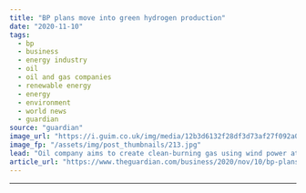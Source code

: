 ```yaml
---
title: "BP plans move into green hydrogen production"
date: "2020-11-10"
tags: 
  - bp
  - business
  - energy industry
  - oil
  - oil and gas companies
  - renewable energy
  - energy
  - environment
  - world news
  - guardian
source: "guardian"
image_url: "https://i.guim.co.uk/img/media/12b3d6132f28df3d73af27f092a05520c10dd935/0_0_3026_1817/master/3026.jpg?width=460&quality=85&auto=format&fit=max&s=f6a66b9cbc2d10cfd1ef7e52417aae4f"
image_fp: "/assets/img/post_thumbnails/213.jpg"
lead: "Oil company aims to create clean-burning gas using wind power at German refineryBP plans to take its first steps into the burgeoning market for green hydrogen alongside the offshore wind developer Ørsted by developing a hydrogen project at one of its..."
article_url: "https://www.theguardian.com/business/2020/nov/10/bp-plans-move-into-green-hydrogen-production"
---
```


---
